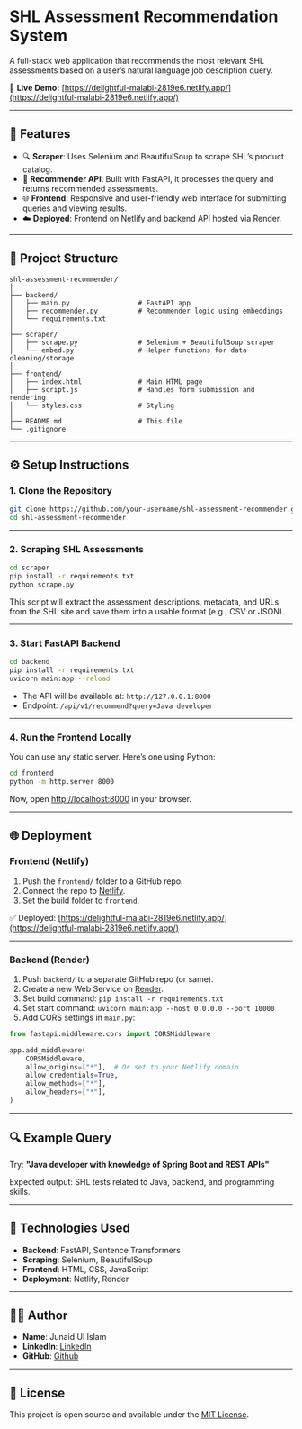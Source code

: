 
# SHL Assessment Recommendation System

A full-stack web application that recommends the most relevant SHL assessments based on a user’s natural language job description query.

🚀 **Live Demo:** [https://delightful-malabi-2819e6.netlify.app/](https://delightful-malabi-2819e6.netlify.app/)

---

## 📌 Features

- 🔍 **Scraper**: Uses Selenium and BeautifulSoup to scrape SHL’s product catalog.
- 🧠 **Recommender API**: Built with FastAPI, it processes the query and returns recommended assessments.
- 🌐 **Frontend**: Responsive and user-friendly web interface for submitting queries and viewing results.
- ☁️ **Deployed**: Frontend on Netlify and backend API hosted via Render.

---

## 📁 Project Structure

```
shl-assessment-recommender/
│
├── backend/
│   ├── main.py                 # FastAPI app
│   ├── recommender.py          # Recommender logic using embeddings
│   └── requirements.txt
│
├── scraper/
│   ├── scrape.py               # Selenium + BeautifulSoup scraper
│   └── embed.py                # Helper functions for data cleaning/storage
│
├── frontend/
│   ├── index.html              # Main HTML page
│   ├── script.js               # Handles form submission and rendering
│   └── styles.css              # Styling
│
├── README.md                   # This file
└── .gitignore
```

---

## ⚙️ Setup Instructions

### 1. Clone the Repository

```bash
git clone https://github.com/your-username/shl-assessment-recommender.git
cd shl-assessment-recommender
```

---

### 2. Scraping SHL Assessments

```bash
cd scraper
pip install -r requirements.txt
python scrape.py
```

This script will extract the assessment descriptions, metadata, and URLs from the SHL site and save them into a usable format (e.g., CSV or JSON).

---

### 3. Start FastAPI Backend

```bash
cd backend
pip install -r requirements.txt
uvicorn main:app --reload
```

- The API will be available at: `http://127.0.0.1:8000`
- Endpoint: `/api/v1/recommend?query=Java developer`

---

### 4. Run the Frontend Locally

You can use any static server. Here’s one using Python:

```bash
cd frontend
python -m http.server 8000
```

Now, open [http://localhost:8000](http://localhost:8000) in your browser.

---

## 🌐 Deployment

### Frontend (Netlify)

1. Push the `frontend/` folder to a GitHub repo.
2. Connect the repo to [Netlify](https://www.netlify.com/).
3. Set the build folder to `frontend`.

✅ Deployed: [https://delightful-malabi-2819e6.netlify.app/](https://delightful-malabi-2819e6.netlify.app/)

---

### Backend (Render)

1. Push `backend/` to a separate GitHub repo (or same).
2. Create a new Web Service on [Render](https://render.com/).
3. Set build command: `pip install -r requirements.txt`
4. Set start command: `uvicorn main:app --host 0.0.0.0 --port 10000`
5. Add CORS settings in `main.py`:

```python
from fastapi.middleware.cors import CORSMiddleware

app.add_middleware(
    CORSMiddleware,
    allow_origins=["*"],  # Or set to your Netlify domain
    allow_credentials=True,
    allow_methods=["*"],
    allow_headers=["*"],
)
```

---

## 🔍 Example Query

Try: **"Java developer with knowledge of Spring Boot and REST APIs"**

Expected output: SHL tests related to Java, backend, and programming skills.

---

## 🧠 Technologies Used

- **Backend**: FastAPI, Sentence Transformers
- **Scraping**: Selenium, BeautifulSoup
- **Frontend**: HTML, CSS, JavaScript
- **Deployment**: Netlify, Render

---

## 🧑‍💻 Author

- **Name**: Junaid Ul Islam
- **LinkedIn**: [LinkedIn](https://www.linkedin.com/in/junaid-ul-islam-b06874255/)
- **GitHub**: [Github](https://github.com/desmondvidic)

---

## 📝 License

This project is open source and available under the [MIT License](LICENSE).
